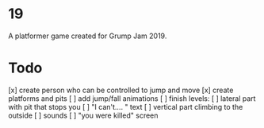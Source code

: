 # 19
A platformer game created for Grump Jam 2019.

# Todo
 [x] create person who can be controlled to jump and move
 [x] create platforms and pits
 [ ] add jump/fall animations
 [ ] finish levels:
     [ ] lateral part with pit that stops you
     [ ] "I can't.... " text
     [ ] vertical part climbing to the outside
 [ ] sounds
 [ ] "you were killed" screen
